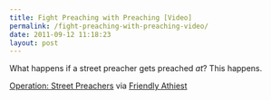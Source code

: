 ```yaml
---
title: Fight Preaching with Preaching [Video]
permalink: /fight-preaching-with-preaching-video/
date: 2011-09-12 11:18:23
layout: post
---
```


What happens if a street preacher gets preached _at_? This happens.

[Operation: Street Preachers](http://www.youtube.com/watch?v=H3pit6fHmac&feature=player_embedded) via [Friendly Athiest](http://www.patheos.com/blogs/friendlyatheist/2011-09-10/one-way-to-respond-to-street-preachers-preach-right-back-at-them/)